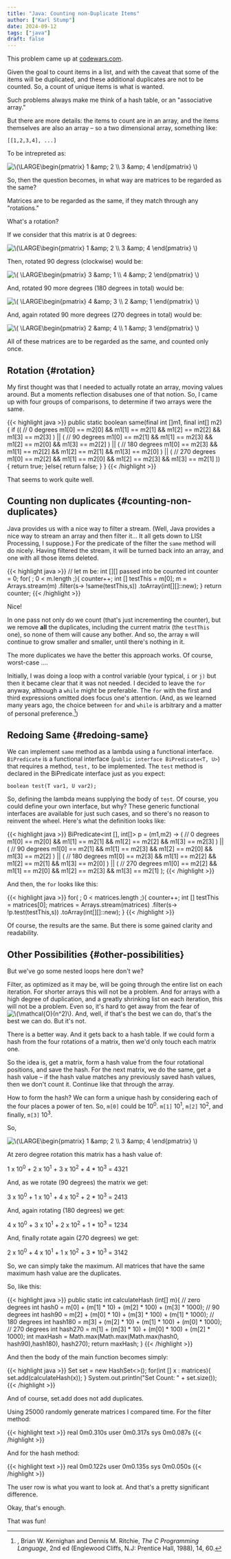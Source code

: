 ```yaml
---
title: "Java: Counting non-Duplicate Items"
author: ["Karl Stump"]
date: 2024-09-12
tags: ["java"]
draft: false
---
```


This problem came up at [codewars.com](https://www.codewars.com/kata/635fc0497dadea0030cb7936).

Given the goal to count items in a list, and with the caveat that some of the items will be
duplicated, and these additional duplicates are not to be counted. So, a count of unique items is
what is wanted.

Such problems always make me think of a hash table, or an "associative array."

But there are more details: the items to count are in an array, and the items themselves
are also an array &#x2013; so a two dimensional array, something like:

```text
[[1,2,3,4], ...]
```

To be intrepreted as:

<img src="/ltximg/whatisalambda_d1e5692a115d7e2848cbdb27a0786fa743b5fdea.png" alt="\(\LARGE\begin{pmatrix}
1 &amp;amp; 2 \\
3 &amp;amp; 4
\end{pmatrix}
\)" />

So, then the question becomes, in what way are matrices to be regarded as the same?

Matrices are to be regarded as the same, if they match through any "rotations."

What's a rotation?

If we consider that this matrix is at 0 degrees:

<img src="/ltximg/whatisalambda_5cad1313cdd8087f556b46806908dbdf2490ee6e.png" alt="\(\LARGE\begin{pmatrix}
1 &amp;amp; 2 \\
3 &amp;amp; 4
\end{pmatrix}
\)" />

Then, rotated 90 degress (clockwise) would be:

<img src="/ltximg/whatisalambda_d126427ad023c839a760bfe1c92da76c9026347a.png" alt="\(
\LARGE\begin{pmatrix}
3 &amp;amp; 1 \\
4 &amp;amp; 2
\end{pmatrix}
\)" />

And, rotated 90 more degrees (180 degrees in total) would be:

<img src="/ltximg/whatisalambda_6eca06b3f1d714024f610b0696f467c760039cd8.png" alt="\(
\LARGE\begin{pmatrix}
4 &amp;amp; 3 \\
2 &amp;amp; 1
\end{pmatrix}
\)" />

And, again rotated 90 more degrees (270 degrees in total) would be:

<img src="/ltximg/whatisalambda_33c366941654885450c502307deec958524de0de.png" alt="\(
\LARGE\begin{pmatrix}
2 &amp;amp; 4 \\
1 &amp;amp; 3
\end{pmatrix}
\)" />

All of these matrices are to be regarded as the same, and counted only once.


## Rotation {#rotation}

My first thought was that I needed to actually rotate an array, moving values around. But a moments reflection
disabuses one of that notion. So, I came up with four groups of comparisons, to determine if two
arrays were the same.

{{< highlight java >}}
public static boolean same(final int []m1, final int[] m2){
    if (( // 0 degrees
          m1[0] == m2[0] && m1[1] == m2[1] &&
          m1[2] == m2[2] && m1[3] == m2[3]
          ) ||
        ( // 90 degrees
          m1[0] == m2[1] && m1[1] == m2[3] &&
          m1[2] == m2[0] && m1[3] == m2[2]
          ) ||
        ( // 180 degrees
          m1[0] == m2[3] && m1[1] == m2[2] &&
          m1[2] == m2[1] && m1[3] == m2[0]
          ) ||
        ( // 270 degrees
          m1[0] == m2[2] && m1[1] == m2[0] &&
          m1[2] == m2[3] && m1[3] == m2[1]
          ))
        {
            return true;
        }else{
        return false;
    }
}
{{< /highlight >}}

That seems to work quite well.


## Counting non duplicates {#counting-non-duplicates}

Java provides us with a nice way to filter a stream. (Well, Java provides a nice way to stream an
array and then filter it&#x2026; It all gets down to LISt Processing, I suppose.) For the predicate of
the filter the `same` method will do nicely. Having filtered the stream, it will be turned back
into an array, and one with all those items deleted.

{{< highlight java >}}
// let m be: int [][] passed into be counted
int counter = 0;
for( ; 0 < m.length ;){
    counter++;
    int [] testThis = m[0];
    m = Arrays.stream(m)
        .filter(s-> !same(testThis,s))
        .toArray(int[][]::new);
}
return counter;
{{< /highlight >}}

Nice!

In one pass not only do we count (that's just incrementing the counter), but we remove **all** the
duplicates, including the current matrix (the `testThis` one), so none of them will cause any
bother. And so, the array `m` will continue to grow smaller and smaller, until there's nothing in it.

The more duplicates we have the better this approach works. Of course, worst-case &#x2026;.

Initially, I was doing a loop with a control variable (your typical, `i` or `j)` but then it became
clear that it was not needed. I decided to leave the `for` anyway, although a `while` might be
preferable. The `for` with the first and third expressions omitted does focus one's attention. (And,
as we learned many years ago, the choice between `for` and `while` is arbitrary and a matter of personal
preference.[^fn:1])


## Redoing Same {#redoing-same}

We can implement `same` method as a lambda using a functional interface. `BiPredicate` is a functional
interface (`public interface BiPredicate<T, U>`) that requires a method, `test,` to be implemented. The
`test` method is declared in the BiPredicate interface just as you expect:

`boolean test(T var1, U var2);`

So, defining the lambda means supplying the body of `test`. Of course, you could define your own
interface, but why? These generic functional interfaces are available for just such cases, and so
there's no reason to reinvent the wheel. Here's what the definition looks like:

{{< highlight java >}}
BiPredicate<int [], int[]> p = (m1,m2) ->
    ( // 0 degrees
      m1[0] == m2[0] && m1[1] == m2[1] &&
      m1[2] == m2[2] && m1[3] == m2[3]
      ) ||
    ( // 90 degrees
      m1[0] == m2[1] && m1[1] == m2[3] &&
      m1[2] == m2[0] && m1[3] == m2[2]
      ) ||
    ( // 180 degrees
      m1[0] == m2[3] && m1[1] == m2[2] &&
      m1[2] == m2[1] && m1[3] == m2[0]
      ) ||
    ( // 270 degrees
      m1[0] == m2[2] && m1[1] == m2[0] &&
      m1[2] == m2[3] && m1[3] == m2[1]
      );
{{< /highlight >}}

And then, the `for` looks like this:

{{< highlight java >}}
for( ; 0 < matrices.length ;){
    counter++;
    int [] testThis = matrices[0];
    matrices = Arrays.stream(matrices)
        .filter(s-> !p.test(testThis,s))
        .toArray(int[][]::new);
}
{{< /highlight >}}

Of course, the results are the same. But there is some gained clarity and readability.


## Other Possibilities {#other-possibilities}

But we've go some nested loops here don't we?

Filter, as optimized as it may be, will be going through the entire list on each iteration. For
shorter arrays this will not be a problem. And for arrays with a high degree of duplication, and a
greatly shrinking list on each iteration, this will not be a problem. Even so, it's hard to get away
from the fear of <img src="/ltximg/whatisalambda_c0079969b7cdf0d140bd75815ecca9f116ee8fa5.png" alt="\(\mathcal{O}(n^2)\)" />. And, well, if that's the best we can do, that's the best we
can do. But it's not.

There is a better way. And it gets back to a hash table. If we could
form a hash from the four rotations of a matrix, then we'd only touch
each matrix one.

So the idea is, get a matrix, form a hash value from the four rotational positions, and save the
hash. For the next matrix, we do the same, get a hash value &#x2013; if the hash value matches any previously
saved hash values, then we don't count it. Continue like that through the array.

How to form the hash? We can form a unique hash by considering each of the four places
a power of ten. So, `m[0]` could be 10<sup>0</sup>. `m[1]` 10<sup>1</sup>, `m[2]` 10<sup>2</sup>, and finally, `m[3]` 10<sup>3</sup>.

So,

<img src="/ltximg/whatisalambda_d1e5692a115d7e2848cbdb27a0786fa743b5fdea.png" alt="\(\LARGE\begin{pmatrix}
1 &amp;amp; 2 \\
3 &amp;amp; 4
\end{pmatrix}
\)" />

At zero degree rotation this matrix has a hash value of:

1 x 10<sup>0</sup> + 2 x 10<sup>1</sup> + 3 x 10<sup>2</sup> + 4 \* 10<sup>3</sup> = 4321

And, as we rotate (90 degrees) the matrix we get:

3 x 10<sup>0</sup> + 1 x 10<sup>1</sup> + 4 x 10<sup>2</sup> + 2 \* 10<sup>3</sup> = 2413

And, again rotating (180 degrees) we get:

4 x 10<sup>0</sup> + 3 x 10<sup>1</sup> + 2 x 10<sup>2</sup> + 1 \* 10<sup>3</sup> = 1234

And, finally rotate again (270 degrees) we get:

2 x 10<sup>0</sup> + 4 x 10<sup>1</sup> + 1 x 10<sup>2</sup> + 3 \* 10<sup>3</sup> = 3142

So, we can simply take the maximum. All matrices
that have the same maximum hash value are the duplicates.

So, like this:

{{< highlight java >}}
  public static int calculateHash (int[] m){
  // zero degrees
  int hash0 = m[0] + (m[1] * 10) + (m[2] * 100) + (m[3] * 1000);
  // 90 degrees
  int hash90 = m[2] + (m[0] * 10) + (m[3] * 100) + (m[1] * 1000);
  // 180 degrees
  int hash180 = m[3] + (m[2] * 10) + (m[1] * 100) + (m[0] * 1000);
  // 270 degrees
  int hash270 = m[1] + (m[3] * 10) + (m[0] * 100) + (m[2] * 1000);
  int maxHash = Math.max(Math.max(Math.max(hash0, hash90),hash180), hash270);
  return maxHash;
}
{{< /highlight >}}

And then the body of the main function becomes simply:

{{< highlight java >}}
Set<Integer> set = new HashSet<>();
for(int [] x : matrices){
    set.add(calculateHash(x));
}
System.out.println("Set Count: " + set.size());
{{< /highlight >}}

And of course, set.add does not add duplicates.

Using 25000 randomly generate matrices I compared time. For the filter method:

{{< highlight text >}}
real	0m0.310s
user	0m0.317s
sys	0m0.087s
{{< /highlight >}}

And for the hash method:

{{< highlight text >}}
real	0m0.122s
user	0m0.135s
sys	0m0.050s
{{< /highlight >}}

The user row is what you want to look at. And that's a pretty significant difference.

Okay, that's enough.

That was fun!

[^fn:1]: , Brian W. Kernighan and Dennis M. Ritchie, <i>The C Programming Language</i>, 2nd ed (Englewood Cliffs, N.J: Prentice Hall, 1988), 14, 60.
